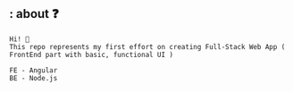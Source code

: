 ## : about ❓

    Hi! 👋
    This repo represents my first effort on creating Full-Stack Web App ( FrontEnd part with basic, functional UI )

    FE - Angular
    BE - Node.js
